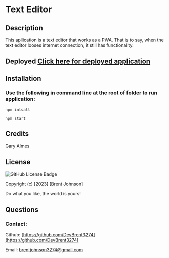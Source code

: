 # Text Editor 

## Description

This apllication is a text editor that works as a PWA.  That is to say, when the text editor looses internet connection, it still has functionality.

## Deployed [Click here for deployed application](https://#####/)

## Installation

### Use the following in command line at the root of folder to run application:

```
npm intsall

npm start

```
## Credits

Gary Almes

## License
![GitHub License Badge](https://shields.io/badge/license-MIT-green)

Copyright (c) [2023] [Brent Johnson]

Do what you like, the world is yours!

## Questions
### Contact:
Github: [https://github.com/DevBrent3274](https://github.com/DevBrent3274)

Email: <brentjohnson3274@gmail.com>